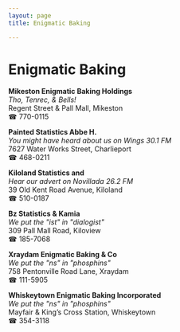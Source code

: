 ```yaml
---
layout: page 
title: Enigmatic Baking

---
```



# Enigmatic Baking


 **Mikeston Enigmatic Baking Holdings**  
_Tho, Tenrec, & Bells!_  
Regent Street & Pall Mall, Mikeston  
☎ 770-0115

**Painted Statistics Abbe H.**  
_You might have heard about us on Wings 30.1 FM_  
7627 Water Works Street, Charlieport  
☎ 468-0211

**Kiloland Statistics and**  
_Hear our advert on Novillada 26.2 FM_  
39 Old Kent Road Avenue, Kiloland  
☎ 510-0187

**Bz Statistics & Kamia**  
_We put the "ist" in "dialogist"_  
309 Pall Mall Road, Kiloview  
☎ 185-7068

**Xraydam Enigmatic Baking & Co**  
_We put the "ns" in "phosphins"_  
758 Pentonville Road Lane, Xraydam  
☎ 111-5905

**Whiskeytown Enigmatic Baking Incorporated**  
_We put the "ns" in "phosphins"_  
Mayfair & King’s Cross Station, Whiskeytown  
☎ 354-3118

